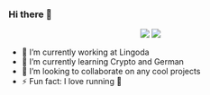 ### Hi there 👋
<p align="center">
   <img src ="https://vercel-dioxmio.vercel.app/api?username=dioxmio&show_icons=true&count_private=true&theme=darcula&hide_border=true&include_all_commits=true&bg_color=00000000">
   <img src ="https://vercel-dioxmio.vercel.app/api/top-langs/?username=dioxmio&layout=compact&hide_border=true&theme=darcula&bg_color=00000000&langs_count=10">
 </p>

- 💼 I’m currently working at Lingoda
- 🌱 I’m currently learning Crypto and German
- 👯 I’m looking to collaborate on any cool projects
- ⚡ Fun fact: I love running 🏃

<!--
**dioxmio/dioxmio** is a ✨ _special_ ✨ repository because its `README.md` (this file) appears on your GitHub profile.

Here are some ideas to get you started:

- 🔭 I’m currently working on ... 
- 🌱 I’m currently learning ...
- 👯 I’m looking to collaborate on ...
- 🤔 I’m looking for help with ...
- 💬 Ask me about ...
- 📫 How to reach me: ...
- 😄 Pronouns: ...
- ⚡ Fun fact: ...
-->
